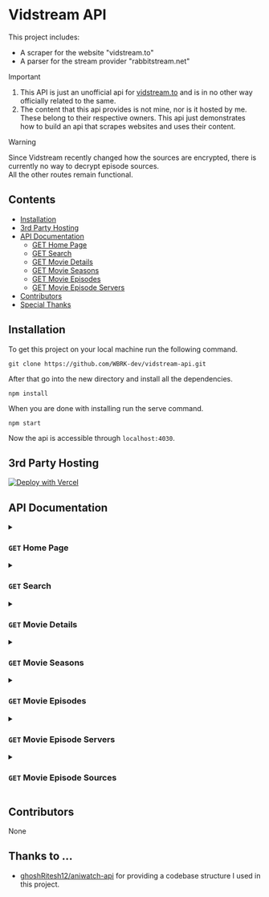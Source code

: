 # Vidstream API
This project includes:
- A scraper for the website "vidstream.to"
- A parser for the stream provider "rabbitstream.net"

> [!IMPORTANT]
>
> 1. This API is just an unofficial api for [vidstream.to](https://vidstream.to) and is in no other way officially related to the same.
> 2. The content that this api provides is not mine, nor is it hosted by me. These belong to their respective owners. This api just demonstrates how to build an api that scrapes websites and uses their content.

> [!WARNING]
>
> Since Vidstream recently changed how the sources are encrypted, there is currently no way to decrypt episode sources.<br>
> All the other routes remain functional.

## Contents

- [Installation](#installation)
- [3rd Party Hosting](#3rd-party-hosting)
- [API Documentation](#api-documentation)
  - [GET Home Page](#get-home-page)
  - [GET Search](#get-search)
  - [GET Movie Details](#get-movie-details)
  - [GET Movie Seasons](#get-movie-seasons)
  - [GET Movie Episodes](#get-movie-episodes)
  - [GET Movie Episode Servers](#get-movie-episode-servers)
- [Contributors](#contributors)
- [Special Thanks](#thanks-to-)

## Installation
To get this project on your local machine run the following command.
```
git clone https://github.com/WBRK-dev/vidstream-api.git
```
After that go into the new directory and install all the dependencies.
```
npm install
```
When you are done with installing run the serve command.
```
npm start
```
Now the api is accessible through `localhost:4030`.

## 3rd Party Hosting

[![Deploy with Vercel](https://vercel.com/button)](https://vercel.com/new/clone?repository-url=https://github.com/WBRK-dev/vidstream-api)

## API Documentation

<details>
<summary>
    
### `GET` Home Page

</summary>

```
/home
```
```javascript
{
  spotlight: [
    {
      id: string,
      title: string,
      banner: string,
      poster: string,
      rating: string,
      year: string,
    },
    { ... }
  ],
  trending: {
    movies: [
      {
        id: string,
        title: string,
        poster: string,
        stats: {
          duration: string,
          rating: string,
          year: string,
        }
      },
      { ... }
    ],
    tvSeries: [
      {
        id: string,
        title: string,
        poster: string,
        stats: {
          seasons: string,
          rating: string,
        }
      },
      { ... }
    ]
  },
  latestMovies: [
    {
      id: string,
      title: string,
      poster: string,
      stats: {
        duration: string,
        rating: string,
        year: string,
      }
    },
    { ... }
  ],
  latestTvSeries: [
    {
      id: string,
      title: string,
      poster: string,
      stats: {
        seasons: string,
        rating: string,
      }
    },
    { ... }
  ]
}
```

</details>

<details>
  
<summary>
    
### `GET` Search

</summary>

```
/search?q={searchQuery}&page={pageIndex}
```
|       Parameter      |  Type  |             Description               | Required? | Default |
| :------------------: | :----: | :-----------------------------------: | :-------: | :-----: |
|     `searchQuery`    | string | The search string. E.g. "family guy". |    Yes    |   --    |
|     `pageIndex`      | number | The index of the page.                |    No     |   1     |
```javascript
{
  items: [
    {
      id: string,
      title: string,
      poster: string,
      stats: {
        duration: string,
        rating: string,
        year: string,
      }
    },
    {
      id: string,
      title: string,
      poster: string,
      stats: {
        seasons: string,
        rating: string,
      }
    },
    { ... }
  ],
  pagination: {
    current: number,
    total: number,
  }
}
```

</details>

<details>
  
<summary>
    
### `GET` Movie Details

</summary>

```
/movie/{movieId}
```

|     Parameter      |  Type  |             Description             | Required? | Default |
| :----------------: | :----: | :---------------------------------: | :-------: | :-----: |
|     `movieId`      | string | The movie id given in e.g. `/home`. |    Yes    |   --    |

<p style="background-color: red; color: white;">episodeId is only available when type is equal to movie and only has one episode.</p>

```javascript
{
  title: string,
  description: string,
  type: "movie" | "tvSeries",
  stats: { name: string, value: string | string[] }[],
  episodeId?: string,
  related: [
    {
      id: string,
      title: string,
      poster: string,
      stats: {
        seasons: string,
        rating: string,
      }
    },
    {
      id: string,
      title: string,
      poster: string,
      stats: {
        year: string,
        duration: string,
        rating: string,
      }
    },
    { ... }
  ]
}
```

</details>

<details>
  
<summary>
    
### `GET` Movie Seasons

</summary>

```
/movie/{movieId}/seasons
```
|     Parameter      |  Type  |             Description             | Required? | Default |
| :----------------: | :----: | :---------------------------------: | :-------: | :-----: |
|     `movieId`      | string | The movie id given in e.g. `/home`. |    Yes    |   --    |
```javascript
{
  seasons: [
    {
      id: string,
      number: number,
    },
    { ... }
  ]
}
```

</details>

<details>
  
<summary>
    
### `GET` Movie Episodes

</summary>

```
/movie/{movieId}/episodes?seasonId={seasonId}
```
|      Parameter      |  Type  |                     Description                    | Required? | Default |
| :-----------------: | :----: | :------------------------------------------------: | :-------: | :-----: |
|     `movieId`       | string | The movie id given in e.g. `/home`.                |    Yes    |   --    |
|     `seasonId`      | string | The season id given in `/movie/{movieId}/seasons`. |    Yes    |   --    |
```javascript
{
  episodes: [
  {
    id: string,
    number: number,
    title: string,
  },
  { ... }
]
}
```

</details>

<details>

<summary>
    
### `GET` Movie Episode Servers

</summary>

```
/movie/{movieId}/servers?episodeId={episodeId}
```
|       Parameter      |  Type  |                        Description                        | Required? | Default |
| :------------------: | :----: | :-------------------------------------------------------: | :-------: | :-----: |
|      `movieId`       | string | The movie id given in e.g. `/home`.                       |    Yes    |   --    |
|      `episodeId`     | string | The episode id given in e.g. `/movie/{movieId}/episodes`. |    Yes    |   --    |
```javascript
{
  servers: [
    {
      id: string,
      name: string,
    },
    { ... }
  ]
}
```

</details>

<details>

<summary>
    
### `GET` Movie Episode Sources

</summary>

```
/movie/{movieId}/sources?serverId={serverId}
```
|      Parameter      |  Type  |                    Description                     | Required? | Default |
| :-----------------: | :----: | :------------------------------------------------: | :-------: | :-----: |
|     `movieId`       | string | The movie id given in e.g. `/home`.                |    Yes    |   --    |
|     `serverId`      | string | The server id given in `/movie/{movieId}/servers`. |    Yes    |   --    |
```javascript
{
  sources: [
    {
      src: string,
      type: string,
    },
    { ... }   
  ],
  tracks: [
    {
      file: string,
      label: string,
      kind: string,
      default?: string,
    },
    { ... }
  ]
}
```

</details>

## Contributors
None

## Thanks to ...
- [ghoshRitesh12/aniwatch-api](https://github.com/ghoshRitesh12/aniwatch-api) for providing a codebase structure I used in this project.
